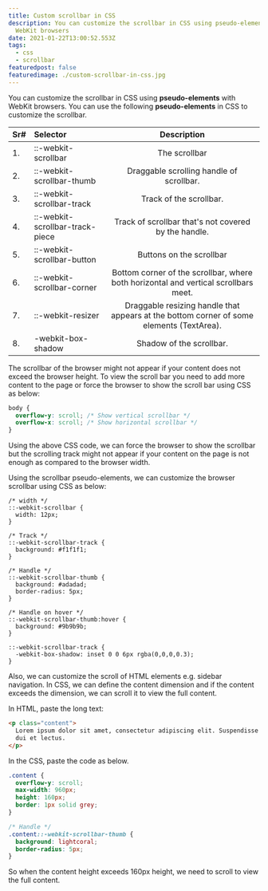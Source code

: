```yaml
---
title: Custom scrollbar in CSS
description: You can customize the scrollbar in CSS using pseudo-elements with
  WebKit browsers
date: 2021-01-22T13:00:52.553Z
tags:
  - css
  - scrollbar
featuredpost: false
featuredimage: ./custom-scrollbar-in-css.jpg
---
```


You can customize the scrollbar in CSS using **pseudo-elements** with WebKit browsers. You can use the following **pseudo-elements** in CSS to customize the scrollbar.

| Sr# | Selector                        |                                       Description                                        |
| :-- | :------------------------------ | :--------------------------------------------------------------------------------------: |
| 1.  | ::-webkit-scrollbar             |                                      The scrollbar                                       |
| 2.  | ::-webkit-scrollbar-thumb       |                         Draggable scrolling handle of scrollbar.                         |
| 3.  | ::-webkit-scrollbar-track       |                                 Track of the scrollbar.                                  |
| 4.  | ::-webkit-scrollbar-track-piece |                   Track of scrollbar that's not covered by the handle.                   |
| 5.  | ::-webkit-scrollbar-button      |                                 Buttons on the scrollbar                                 |
| 6.  | ::-webkit-scrollbar-corner      |   Bottom corner of the scrollbar, where both horizontal and vertical scrollbars meet.    |
| 7.  | ::-webkit-resizer               | Draggable resizing handle that appears at the bottom corner of some elements (TextArea). |
| 8.  | -webkit-box-shadow              |                                 Shadow of the scrollbar.                                 |

The scrollbar of the browser might not appear if your content does not exceed the browser height. To view the scroll bar you need to add more content to the page or force the browser to show the scroll bar using CSS as below:

```css
body {
  overflow-y: scroll; /* Show vertical scrollbar */
  overflow-x: scroll; /* Show horizontal scrollbar */
}
```

Using the above CSS code, we can force the browser to show the scrollbar but the scrolling track might not appear if your content on the page is not enough as compared to the browser width.

Using the scrollbar pseudo-elements, we can customize the browser scrollbar using CSS as below:

```
/* width */
::-webkit-scrollbar {
  width: 12px;
}

/* Track */
::-webkit-scrollbar-track {
  background: #f1f1f1;
}

/* Handle */
::-webkit-scrollbar-thumb {
  background: #adadad;
  border-radius: 5px;
}

/* Handle on hover */
::-webkit-scrollbar-thumb:hover {
  background: #9b9b9b;
}

::-webkit-scrollbar-track {
  -webkit-box-shadow: inset 0 0 6px rgba(0,0,0,0.3);
}
```

Also, we can customize the scroll of HTML elements e.g. sidebar navigation. In CSS, we can define the content dimension and if the content exceeds the dimension, we can scroll it to view the full content.

In HTML, paste the long text:

```html
<p class="content">
  Lorem ipsum dolor sit amet, consectetur adipiscing elit. Suspendisse commodo
  dui et lectus.
</p>
```

In the CSS, paste the code as below.

```css
.content {
  overflow-y: scroll;
  max-width: 960px;
  height: 160px;
  border: 1px solid grey;
}

/* Handle */
.content::-webkit-scrollbar-thumb {
  background: lightcoral;
  border-radius: 5px;
}
```

So when the content height exceeds 160px height, we need to scroll to view the full content.

